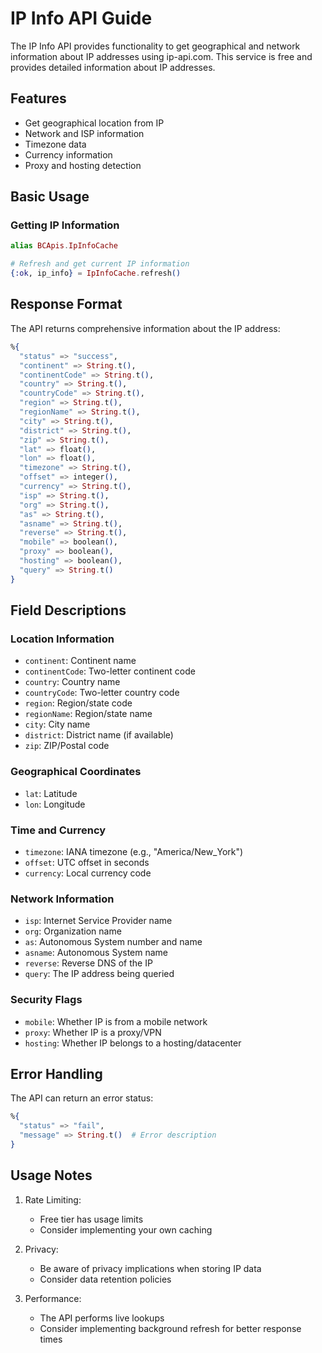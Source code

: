 # IP Info API Guide

The IP Info API provides functionality to get geographical and network information about IP addresses using ip-api.com. This service is free and provides detailed information about IP addresses.

## Features

- Get geographical location from IP
- Network and ISP information
- Timezone data
- Currency information
- Proxy and hosting detection

## Basic Usage

### Getting IP Information

```elixir
alias BCApis.IpInfoCache

# Refresh and get current IP information
{:ok, ip_info} = IpInfoCache.refresh()
```

## Response Format

The API returns comprehensive information about the IP address:

```elixir
%{
  "status" => "success",
  "continent" => String.t(),
  "continentCode" => String.t(),
  "country" => String.t(),
  "countryCode" => String.t(),
  "region" => String.t(),
  "regionName" => String.t(),
  "city" => String.t(),
  "district" => String.t(),
  "zip" => String.t(),
  "lat" => float(),
  "lon" => float(),
  "timezone" => String.t(),
  "offset" => integer(),
  "currency" => String.t(),
  "isp" => String.t(),
  "org" => String.t(),
  "as" => String.t(),
  "asname" => String.t(),
  "reverse" => String.t(),
  "mobile" => boolean(),
  "proxy" => boolean(),
  "hosting" => boolean(),
  "query" => String.t()
}
```

## Field Descriptions

### Location Information
- `continent`: Continent name
- `continentCode`: Two-letter continent code
- `country`: Country name
- `countryCode`: Two-letter country code
- `region`: Region/state code
- `regionName`: Region/state name
- `city`: City name
- `district`: District name (if available)
- `zip`: ZIP/Postal code

### Geographical Coordinates
- `lat`: Latitude
- `lon`: Longitude

### Time and Currency
- `timezone`: IANA timezone (e.g., "America/New_York")
- `offset`: UTC offset in seconds
- `currency`: Local currency code

### Network Information
- `isp`: Internet Service Provider name
- `org`: Organization name
- `as`: Autonomous System number and name
- `asname`: Autonomous System name
- `reverse`: Reverse DNS of the IP
- `query`: The IP address being queried

### Security Flags
- `mobile`: Whether IP is from a mobile network
- `proxy`: Whether IP is a proxy/VPN
- `hosting`: Whether IP belongs to a hosting/datacenter

## Error Handling

The API can return an error status:

```elixir
%{
  "status" => "fail",
  "message" => String.t()  # Error description
}
```

## Usage Notes

1. Rate Limiting:
   - Free tier has usage limits
   - Consider implementing your own caching

2. Privacy:
   - Be aware of privacy implications when storing IP data
   - Consider data retention policies

3. Performance:
   - The API performs live lookups
   - Consider implementing background refresh for better response times
